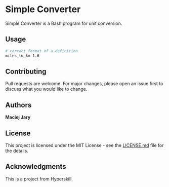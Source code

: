 # Simple Converter

Simple Converter is a Bash program for unit conversion.

## Usage

```bash
# correct format of a definition
miles_to_km 1.6
```

## Contributing

Pull requests are welcome. For major changes, please open an issue first to discuss what you would like to change.

## Authors

**Maciej Jary**

## License

This project is licensed under the MIT License - see the [LICENSE.md](LICENSE.md) file for the details.

## Acknowledgments

This is a project from Hyperskill.
